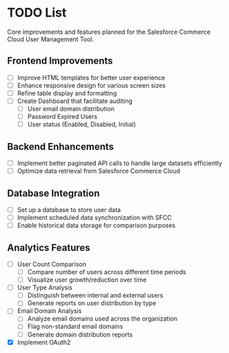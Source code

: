 # TODO List

Core improvements and features planned for the Salesforce Commerce Cloud User Management Tool.

## Frontend Improvements

- [ ] Improve HTML templates for better user experience
- [ ] Enhance responsive design for various screen sizes
- [ ] Refine table display and formatting
- [ ] Create Dashboard that facilitate auditing
  - [ ] User email domain distribution
  - [ ] Password Expired Users
  - [ ] User status (Enabled, Disabled, Initial)

## Backend Enhancements

- [ ] Implement better paginated API calls to handle large datasets efficiently
- [ ] Optimize data retrieval from Salesforce Commerce Cloud

## Database Integration

- [ ] Set up a database to store user data
- [ ] Implement scheduled data synchronization with SFCC
- [ ] Enable historical data storage for comparison purposes

## Analytics Features

- [ ] User Count Comparison
  - [ ] Compare number of users across different time periods
  - [ ] Visualize user growth/reduction over time

- [ ] User Type Analysis
  - [ ] Distinguish between internal and external users
  - [ ] Generate reports on user distribution by type

- [ ] Email Domain Analysis
  - [ ] Analyze email domains used across the organization
  - [ ] Flag non-standard email domains
  - [ ] Generate domain distribution reports

- [X] Implement OAuth2
